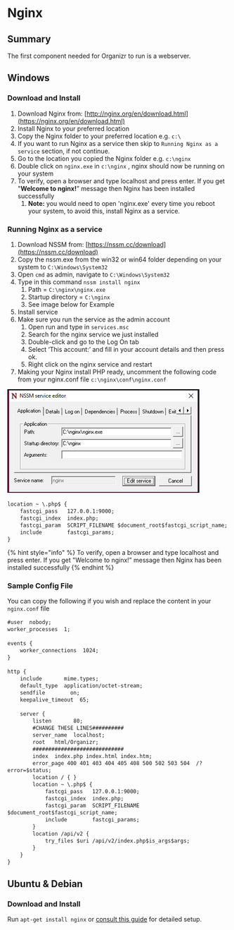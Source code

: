 # Nginx

## Summary

The first component needed for Organizr to run is a webserver.

## Windows

### Download and Install

1. Download Nginx from: [http://nginx.org/en/download.html](https://nginx.org/en/download.html)
2. Install Nginx to your preferred location
3. Copy the Nginx folder to your preferred location e.g. `c:\`
4. If you want to run Nginx as a service then skip to `Running Nginx as a service` section, if not continue.
5. Go to the location you copied the Nginx folder e.g. `c:\nginx`
6. Double click on `nginx.exe` in `c:\nginx` , nginx should now be running on your system
7. To verify, open a browser and type localhost and press enter. If you get "**Welcome to nginx!**” message then Nginx has been installed successfully
   1. **Note:** you would need to open 'nginx.exe' every time you reboot your system, to avoid this, install Nginx as a service.

### Running Nginx as a service

1. Download NSSM from: [https://nssm.cc/download](https://nssm.cc/download)
2. Copy the nssm.exe from the win32 or win64 folder depending on your system to `C:\Windows\System32`
3. Open `cmd` as admin, navigate to `C:\Windows\System32`
4. Type in this command `nssm install nginx`
   1. Path = `C:\nginx\nginx.exe`
   2. Startup directory = `C:\nginx`
   3. See image below for Example
5. Install service
6. Make sure you run the service as the admin account
   1. Open run and type in `services.msc`
   2. Search for the nginx service we just installed
   3. Double-click and go to the Log On tab
   4. Select ‘This account:’ and fill in your account details and then press ok.
   5. Right click on the nginx service and restart
7. Making your Nginx install PHP ready, uncomment the following code from your nginx.conf file `c:\nginx\conf\nginx.conf`

![](../../../.gitbook/assets/image%20%2855%29.png)

```text
location ~ \.php$ {
    fastcgi_pass   127.0.0.1:9000;
    fastcgi_index  index.php;
    fastcgi_param  SCRIPT_FILENAME $document_root$fastcgi_script_name;
    include        fastcgi_params;
}
```

{% hint style="info" %}
To verify, open a browser and type localhost and press enter. If you get "Welcome to nginx!” message then Nginx has been installed successfully
{% endhint %}

### Sample Config File

You can copy the following if you wish and replace the content in your `nginx.conf` file

```text
#user  nobody;
worker_processes  1;

events {
    worker_connections  1024;
}

http {
    include       mime.types;
    default_type  application/octet-stream;
    sendfile        on;
    keepalive_timeout  65;

    server {
        listen       80;
        #CHANGE THESE LINES##########
        server_name  localhost;
        root   html/Organizr;
        #############################
        index  index.php index.html index.htm;
        error_page 400 401 403 404 405 408 500 502 503 504  /?error=$status;
        location / { }
        location ~ \.php$ {
            fastcgi_pass   127.0.0.1:9000;
            fastcgi_index  index.php;
            fastcgi_param  SCRIPT_FILENAME $document_root$fastcgi_script_name;
            include        fastcgi_params;
        }
        location /api/v2 {
	        try_files $uri /api/v2/index.php$is_args$args;
        }
    }
}
```

## Ubuntu & Debian

### Download and Install

Run `apt-get install nginx` or [consult this guide](https://www.digitalocean.com/community/tutorials/how-to-install-nginx-on-ubuntu-18-04) for detailed setup.



